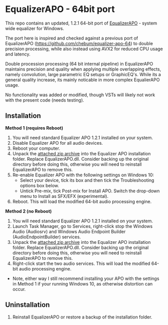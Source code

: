 # EqualizerAPO - 64bit port

This repo contains an updated, 1.2.1 64-bit port of [EqualizerAPO](https://sourceforge.net/p/equalizerapo/) - system wide equalizer for Windows.

The port here is inspired and checked against a previous port of EqualizerAPO (https://github.com/chebum/equalizer-apo-64) to double precision processing, while also instead using AVX2 for reduced CPU usage and latency.

Double procession processing (64 bit internal pipeline) in EqualizerAPO maintains precision and quality when applying multiple overlapping effects, namely convolution, large parametric EQ setups or GraphicEQ's. While its a general quality increase, its mainly noticable in more complex EqualierAPO usage.

No functionality was added or modified, though VSTs will likely not work with the present code (needs testing).

## Installation

**Method 1 (requires Reboot)**
1. You will need standard Equalizer APO 1.2.1 installed on your system.
2. Disable Equalizer APO for all audio devices.
3. Reboot your computer.
4. Unpack the [attached zip archive](https://github.com/TheFireKahuna/equalizerAPO64/releases/) into the Equalizer APO installation folder. Replace EqualizerAPO.dll. Consider backing up the original directory before doing this, otherwise you will need to reinstall EqualizerAPO to remove this.
5. Re-enable Equalizer APO with the following settings on Windows 10:
	- Select your device, tick its box and then tick the Troubleshooting options box below.
	- Untick Pre-mix, tick Post-mix for Install APO. Switch the drop-down menu to Install as SFX/EFX (experimental).
6. Reboot. This will load the modified 64-bit audio processing engine.

**Method 2 (no Reboot)**
1. You will need standard Equalizer APO 1.2.1 installed on your system.
2. Launch Task Manager, go to Services, right-click stop the Windows Audio (Audiosrv) and Windows Audio Endpoint Builder (AudioEndpointBuilder) services.
4. Unpack the [attached zip archive](https://github.com/TheFireKahuna/equalizerAPO64/releases/) into the Equalizer APO installation folder. Replace EqualizerAPO.dll. Consider backing up the original directory before doing this, otherwise you will need to reinstall EqualizerAPO to remove this.
5. Right-click start the two audio services. This will load the modified 64-bit audio processing engine.
- Note, either way I still recommend installing your APO with the settings in Method 1 if your running Windows 10, as otherwise distortion can occur.

## Uninstallation

1. Reinstall EqualizerAPO or restore a backup of the installation folder.
